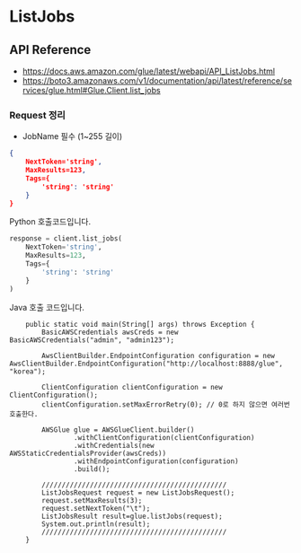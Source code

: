 # ListJobs

## API Reference

* https://docs.aws.amazon.com/glue/latest/webapi/API_ListJobs.html
* https://boto3.amazonaws.com/v1/documentation/api/latest/reference/services/glue.html#Glue.Client.list_jobs

### Request 정리

* JobName 필수 (1~255 길이)

```json
{
    NextToken='string',
    MaxResults=123,
    Tags={
        'string': 'string'
    }
}
```

Python 호출코드입니다.

```python
response = client.list_jobs(
    NextToken='string',
    MaxResults=123,
    Tags={
        'string': 'string'
    }
)
```

Java 호출 코드입니다.
```
    public static void main(String[] args) throws Exception {
        BasicAWSCredentials awsCreds = new BasicAWSCredentials("admin", "admin123");

        AwsClientBuilder.EndpointConfiguration configuration = new AwsClientBuilder.EndpointConfiguration("http://localhost:8888/glue", "korea");

        ClientConfiguration clientConfiguration = new ClientConfiguration();
        clientConfiguration.setMaxErrorRetry(0); // 0로 하지 않으면 여러번 호출한다.

        AWSGlue glue = AWSGlueClient.builder()
                .withClientConfiguration(clientConfiguration)
                .withCredentials(new AWSStaticCredentialsProvider(awsCreds))
                .withEndpointConfiguration(configuration)
                .build();

        //////////////////////////////////////////////
        ListJobsRequest request = new ListJobsRequest();
        request.setMaxResults(3);
        request.setNextToken("\t");
        ListJobsResult result=glue.listJobs(request);
        System.out.println(result);
        //////////////////////////////////////////////
    }
```
